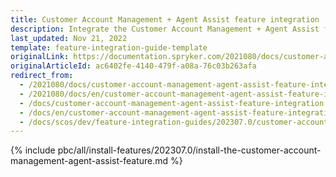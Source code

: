 ```yaml
---
title: Customer Account Management + Agent Assist feature integration
description: Integrate the Customer Account Management + Agent Assist feature into your project.
last_updated: Nov 21, 2022
template: feature-integration-guide-template
originalLink: https://documentation.spryker.com/2021080/docs/customer-account-management-agent-assist-feature-integration
originalArticleId: ac6402fe-4140-479f-a08a-76c03b263afa
redirect_from:
  - /2021080/docs/customer-account-management-agent-assist-feature-integration
  - /2021080/docs/en/customer-account-management-agent-assist-feature-integration
  - /docs/customer-account-management-agent-assist-feature-integration
  - /docs/en/customer-account-management-agent-assist-feature-integration
  - /docs/scos/dev/feature-integration-guides/202307.0/customer-account-management-agent-assist-feature-integration.html
---
```


{% include pbc/all/install-features/202307.0/install-the-customer-account-management-agent-assist-feature.md %} <!-- To edit, see /_includes/pbc/all/install-features/202307.0/install-the-customer-account-management-agent-assist-feature.md -->
